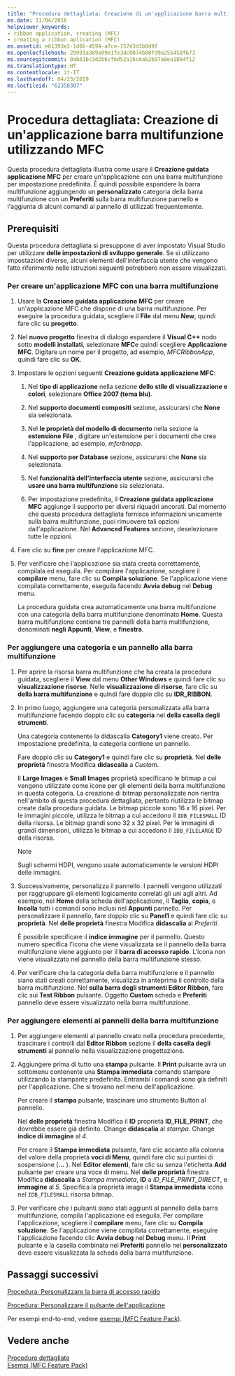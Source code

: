 ```yaml
---
title: "Procedura dettagliata: Creazione di un'applicazione barra multifunzione utilizzando MFC"
ms.date: 11/04/2016
helpviewer_keywords:
- ribbon application, creating (MFC)
- creating a ribbon aplication (MFC)
ms.assetid: e61393e2-1d6b-4594-a7ce-157d3d1b0d9f
ms.openlocfilehash: 29991a389a09e1fe3dc0074b80fd9a255458f673
ms.sourcegitcommit: 0ab61bc3d2b6cfbd52a16c6ab2b97a8ea1864f12
ms.translationtype: HT
ms.contentlocale: it-IT
ms.lasthandoff: 04/23/2019
ms.locfileid: "62358307"
---
```

# <a name="walkthrough-creating-a-ribbon-application-by-using-mfc"></a>Procedura dettagliata: Creazione di un'applicazione barra multifunzione utilizzando MFC

Questa procedura dettagliata illustra come usare il **Creazione guidata applicazione MFC** per creare un'applicazione con una barra multifunzione per impostazione predefinita. È quindi possibile espandere la barra multifunzione aggiungendo un **personalizzato** categoria della barra multifunzione con un **Preferiti** sulla barra multifunzione pannello e l'aggiunta di alcuni comandi al pannello di utilizzati frequentemente.

## <a name="prerequisites"></a>Prerequisiti

Questa procedura dettagliata si presuppone di aver impostato Visual Studio per utilizzare **delle impostazioni di sviluppo generale**. Se si utilizzano impostazioni diverse, alcuni elementi dell'interfaccia utente che vengono fatto riferimento nelle istruzioni seguenti potrebbero non essere visualizzati.

### <a name="to-create-an-mfc-application-that-has-a-ribbon"></a>Per creare un'applicazione MFC con una barra multifunzione

1. Usare la **Creazione guidata applicazione MFC** per creare un'applicazione MFC che dispone di una barra multifunzione. Per eseguire la procedura guidata, scegliere il **File** dal menu **New**, quindi fare clic su **progetto**.

1. Nel **nuovo progetto** finestra di dialogo espandere il **Visual C++** nodo sotto **modelli installati**, selezionare **MFC**e quindi scegliere  **Applicazione MFC**. Digitare un nome per il progetto, ad esempio, *MFCRibbonApp*, quindi fare clic su **OK**.

1. Impostare le opzioni seguenti **Creazione guidata applicazione MFC**:

    1. Nel **tipo di applicazione** nella sezione **dello stile di visualizzazione e colori**, selezionare **Office 2007 (tema blu)**.

    1. Nel **supporto documenti compositi** sezione, assicurarsi che **None** sia selezionata.

    1. Nel **le proprietà del modello di documento** nella sezione la **estensione File** , digitare un'estensione per i documenti che crea l'applicazione, ad esempio, *mfcrbnapp*.

    1. Nel **supporto per Database** sezione, assicurarsi che **None** sia selezionata.

    1. Nel **funzionalità dell'interfaccia utente** sezione, assicurarsi che **usare una barra multifunzione** sia selezionata.

    1. Per impostazione predefinita, il **Creazione guidata applicazione MFC** aggiunge il supporto per diversi riquadri ancorati. Dal momento che questa procedura dettagliata fornisce informazioni unicamente sulla barra multifunzione, puoi rimuovere tali opzioni dall'applicazione. Nel **Advanced Features** sezione, deselezionare tutte le opzioni.

1. Fare clic su **fine** per creare l'applicazione MFC.

1. Per verificare che l'applicazione sia stata creata correttamente, compilala ed eseguila. Per compilare l'applicazione, scegliere il **compilare** menu, fare clic su **Compila soluzione**. Se l'applicazione viene compilata correttamente, eseguila facendo **Avvia debug** nel **Debug** menu.

    La procedura guidata crea automaticamente una barra multifunzione con una categoria della barra multifunzione denominato **Home**. Questa barra multifunzione contiene tre pannelli della barra multifunzione, denominati **negli Appunti**, **View**, e **finestra**.

### <a name="to-add-a-category-and-panel-to-the-ribbon"></a>Per aggiungere una categoria e un pannello alla barra multifunzione

1. Per aprire la risorsa barra multifunzione che ha creata la procedura guidata, scegliere il **View** dal menu **Other Windows** e quindi fare clic su **visualizzazione risorse**. Nelle **visualizzazione di risorse**, fare clic su **della barra multifunzione** e quindi fare doppio clic su **IDR_RIBBON**.

1. In primo luogo, aggiungere una categoria personalizzata alla barra multifunzione facendo doppio clic su **categoria** nel **della casella degli strumenti**.

    Una categoria contenente la didascalia **Category1** viene creato. Per impostazione predefinita, la categoria contiene un pannello.

    Fare doppio clic su **Category1** e quindi fare clic su **proprietà**. Nel **delle proprietà** finestra Modifica **didascalia** a *Custom*.

    Il **Large Images** e **Small Images** proprietà specificano le bitmap a cui vengono utilizzate come icone per gli elementi della barra multifunzione in questa categoria. La creazione di bitmap personalizzate non rientra nell'ambito di questa procedura dettagliata, pertanto riutilizza le bitmap create dalla procedura guidata. Le bitmap piccole sono 16 x 16 pixel. Per le immagini piccole, utilizza le bitmap a cui accedono il `IDB_FILESMALL` ID della risorsa. Le bitmap grandi sono 32 x 32 pixel. Per le immagini di grandi dimensioni, utilizza le bitmap a cui accedono il `IDB_FILELARGE` ID della risorsa.

    > [!NOTE]
    > Sugli schermi HDPI, vengono usate automaticamente le versioni HDPI delle immagini.

1. Successivamente, personalizza il pannello. I pannelli vengono utilizzati per raggruppare gli elementi logicamente correlati gli uni agli altri. Ad esempio, nel **Home** della scheda dell'applicazione, il **Taglia**, **copia**, e **Incolla** tutti i comandi sono inclusi nel  **Appunti** pannello. Per personalizzare il pannello, fare doppio clic su **Panel1** e quindi fare clic su **proprietà**. Nel **delle proprietà** finestra Modifica **didascalia** al *Preferiti*.

    È possibile specificare il **indice immagine** per il pannello. Questo numero specifica l'icona che viene visualizzata se il pannello della barra multifunzione viene aggiunto per il **barra di accesso rapido**. L'icona non viene visualizzato nel pannello della barra multifunzione stesso.

1. Per verificare che la categoria della barra multifunzione e il pannello siano stati creati correttamente, visualizza in anteprima il controllo della barra multifunzione. Nel **sulla barra degli strumenti Editor Ribbon**, fare clic sui **Test Ribbon** pulsante. Oggetto **Custom** scheda e **Preferiti** pannello deve essere visualizzato nella barra multifunzione.

### <a name="to-add-elements-to-the-ribbon-panels"></a>Per aggiungere elementi ai pannelli della barra multifunzione

1. Per aggiungere elementi al pannello creato nella procedura precedente, trascinare i controlli dal **Editor Ribbon** sezione il **della casella degli strumenti** al pannello nella visualizzazione progettazione.

1. Aggiungere prima di tutto una **stampa** pulsante. Il **Print** pulsante avrà un sottomenu contenente una **Stampa immediata** comando stampare utilizzando la stampante predefinita. Entrambi i comandi sono già definiti per l'applicazione. Che si trovano nel menu dell'applicazione.

    Per creare il **stampa** pulsante, trascinare uno strumento Button al pannello.

    Nel **delle proprietà** finestra Modifica il **ID** proprietà **ID_FILE_PRINT**, che dovrebbe essere già definito. Change **didascalia** al *stampa*. Change **indice di immagine** al *4*.

    Per creare il **Stampa immediata** pulsante, fare clic accanto alla colonna del valore della proprietà **voci di Menu**, quindi fare clic sui puntini di sospensione (**...** ). Nel **Editor elementi**, fare clic su senza l'etichetta **Add** pulsante per creare una voce di menu. Nel **delle proprietà** finestra Modifica **didascalia** a *Stampa immediata*, **ID** a *ID_FILE_PRINT_DIRECT*, e **immagine** al *5*. Specifica la proprietà image il **Stampa immediata** icona nel `IDB_FILESMALL` risorsa bitmap.

1. Per verificare che i pulsanti siano stati aggiunti al pannello della barra multifunzione, compila l'applicazione ed eseguila. Per compilare l'applicazione, scegliere il **compilare** menu, fare clic su **Compila soluzione**. Se l'applicazione viene compilata correttamente, eseguire l'applicazione facendo clic **Avvia debug** nel **Debug** menu. Il **Print** pulsante e la casella combinata nel **Preferiti** pannello nel **personalizzato** deve essere visualizzata la scheda della barra multifunzione.

## <a name="next-steps"></a>Passaggi successivi

[Procedura: Personalizzare la barra di accesso rapido](../mfc/how-to-customize-the-quick-access-toolbar.md)

[Procedura: Personalizzare il pulsante dell'applicazione](../mfc/how-to-customize-the-application-button.md)

Per esempi end-to-end, vedere [esempi (MFC Feature Pack)](../overview/visual-cpp-samples.md).

## <a name="see-also"></a>Vedere anche

[Procedure dettagliate](../mfc/walkthroughs-mfc.md)<br/>
[Esempi (MFC Feature Pack)](../overview/visual-cpp-samples.md)
